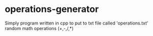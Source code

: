 # operations-generator
Simply program written in cpp to put to txt file called 'operations.txt' random math operations (+,-,/,*)
